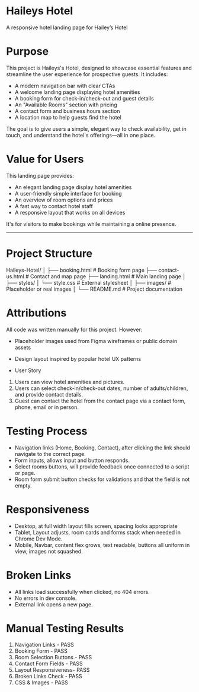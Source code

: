 # Haileys Hotel
 A responsive hotel landing page for Hailey’s Hotel 

# Purpose

This project is Haileys's Hotel, designed to showcase essential features and streamline the user experience for prospective guests. It includes:

- A modern navigation bar with clear CTAs
- A welcome landing page displaying hotel amenities
- A booking form for check-in/check-out and guest details
- An "Available Rooms" section with pricing
- A contact form and business hours section
- A location map to help guests find the hotel

The goal is to give users a simple, elegant way to check availability, get in touch, and understand the hotel's offerings—all in one place.

# Value for Users

This landing page provides:

- An elegant landing page display hotel amenities
- A user-friendly simple interface for booking 
- An overview of room options and prices
- A fast way to contact hotel staff
- A responsive layout that works on all devices

It's for visitors to make bookings while maintaining a online presence.

---

# Project Structure

Haileys-Hotel/
│
├── booking.html            # Booking form page
├── contact-us.html         # Contact and map page
├── landing.html            # Main landing page
│
├── styles/
│   └── style.css           # External stylesheet
│
├── images/                 # Placeholder or real images
│
└── README.md               # Project documentation

# Attributions

All code was written manually for this project. However:

- Placeholder images used from Figma wireframes or public domain assets
- Design layout inspired by popular hotel UX patterns

- User Story 

1. Users can view hotel amenities and pictures.
2. Users can select check-in/check-out dates, number of adults/children, and provide contact details.
3. Guest can contact the hotel from the contact page via a contact form, phone, email or in person.


# Testing Process

- Navigation links (Home, Booking, Contact), after clicking the link should navigate to the correct page.
- Form inputs, allows input and button responds.
- Select rooms buttons, will provide feedback once connected to a script or page.
- Room form submit button checks for validations and that the field is not empty.

# Responsiveness

- Desktop, at full width layout fills screen, spacing looks appropriate
- Tablet, Layout adjusts, room cards and forms stack when needed in Chrome Dev Mode.
- Mobile, Navbar, content flex grows, text readable, buttons all uniform in view, images not squashed.

# Broken Links 

- All links load successfully when clicked, no 404 errors.
- No errors in dev console.
- External link opens a new page.


# Manual Testing Results

1. Navigation Links - PASS
2. Booking Form - PASS
3. Room Selection Buttons - PASS
4. Contact Form Fields - PASS
5. Layout Responsiveness- PASS
6. Broken Links Check - PASS
7. CSS & Images - PASS   





